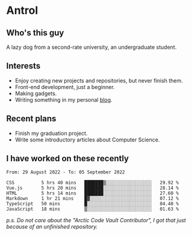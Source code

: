# Antrol

## Who's this guy

A lazy dog from a second-rate university, an undergraduate student.

## Interests

* Enjoy creating new projects and repositories, but never finish them.
* Front-end development, just a beginner.
* Making gadgets.
* Writing something in my personal [blog](https://blog.antrol.xyz/).

## Recent plans

* Finish my graduation project.
* Write some introductory articles about Computer Science.

<!--
* Try to develop a website for [Anime4KCPP](https://github.com/TianZerL/Anime4KCPP).
* Develop a Markdown renderer which user can customize its css, of course it is GUI-based.~~(If I could finish  it before getting bored)~~
* Work with my [teammates](https://github.com/SWJTU-Lazy-Dogs).
* Find something interests me, as a hobby after finishing my ~~boring~~ homework.
-->

## I have worked on these recently

<!--START_SECTION:waka-->

```text
From: 29 August 2022 - To: 05 September 2022

CSS          5 hrs 40 mins   ███████▒░░░░░░░░░░░░░░░░░   29.92 %
Vue.js       5 hrs 20 mins   ███████░░░░░░░░░░░░░░░░░░   28.14 %
HTML         5 hrs 14 mins   ███████░░░░░░░░░░░░░░░░░░   27.60 %
Markdown     1 hr 21 mins    █▓░░░░░░░░░░░░░░░░░░░░░░░   07.12 %
TypeScript   50 mins         █░░░░░░░░░░░░░░░░░░░░░░░░   04.40 %
JavaScript   18 mins         ▒░░░░░░░░░░░░░░░░░░░░░░░░   01.63 %
```

<!--END_SECTION:waka-->

*p.s.  Do not care about the "Arctic Code Vault Contributor", I got that just because of an unfinished repository.*

<!--
**qzmlgfj/qzmlgfj** is a ✨ _special_ ✨ repository because its `README.md` (this file) appears on your GitHub profile.

Here are some ideas to get you started:

- 🔭 I’m currently working on ...
- 🌱 I’m currently learning ...
- 👯 I’m looking to collaborate on ...
- 🤔 I’m looking for help with ...
- 💬 Ask me about ...
- 📫 How to reach me: ...
- 😄 Pronouns: ...
- ⚡ Fun fact: ...
-->
